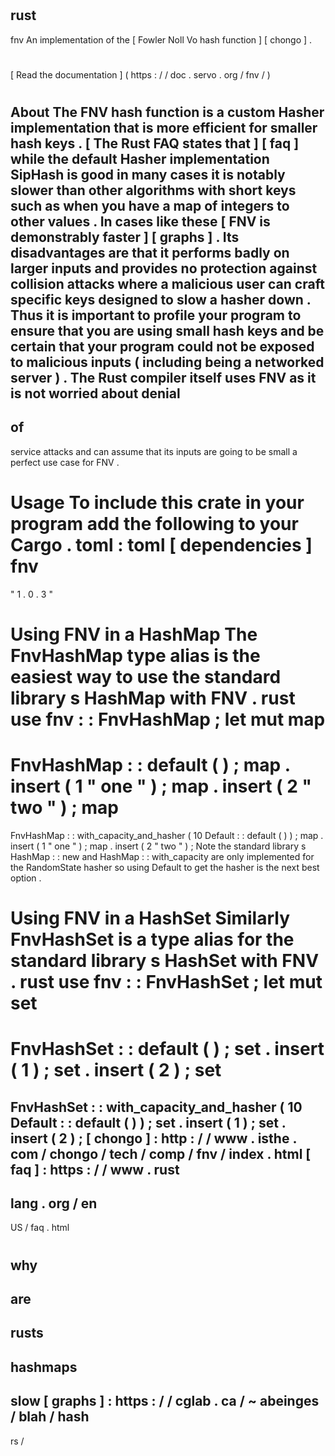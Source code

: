 #
rust
-
fnv
An
implementation
of
the
[
Fowler
Noll
Vo
hash
function
]
[
chongo
]
.
#
#
#
[
Read
the
documentation
]
(
https
:
/
/
doc
.
servo
.
org
/
fnv
/
)
#
#
About
The
FNV
hash
function
is
a
custom
Hasher
implementation
that
is
more
efficient
for
smaller
hash
keys
.
[
The
Rust
FAQ
states
that
]
[
faq
]
while
the
default
Hasher
implementation
SipHash
is
good
in
many
cases
it
is
notably
slower
than
other
algorithms
with
short
keys
such
as
when
you
have
a
map
of
integers
to
other
values
.
In
cases
like
these
[
FNV
is
demonstrably
faster
]
[
graphs
]
.
Its
disadvantages
are
that
it
performs
badly
on
larger
inputs
and
provides
no
protection
against
collision
attacks
where
a
malicious
user
can
craft
specific
keys
designed
to
slow
a
hasher
down
.
Thus
it
is
important
to
profile
your
program
to
ensure
that
you
are
using
small
hash
keys
and
be
certain
that
your
program
could
not
be
exposed
to
malicious
inputs
(
including
being
a
networked
server
)
.
The
Rust
compiler
itself
uses
FNV
as
it
is
not
worried
about
denial
-
of
-
service
attacks
and
can
assume
that
its
inputs
are
going
to
be
small
a
perfect
use
case
for
FNV
.
#
#
Usage
To
include
this
crate
in
your
program
add
the
following
to
your
Cargo
.
toml
:
toml
[
dependencies
]
fnv
=
"
1
.
0
.
3
"
#
#
Using
FNV
in
a
HashMap
The
FnvHashMap
type
alias
is
the
easiest
way
to
use
the
standard
library
s
HashMap
with
FNV
.
rust
use
fnv
:
:
FnvHashMap
;
let
mut
map
=
FnvHashMap
:
:
default
(
)
;
map
.
insert
(
1
"
one
"
)
;
map
.
insert
(
2
"
two
"
)
;
map
=
FnvHashMap
:
:
with_capacity_and_hasher
(
10
Default
:
:
default
(
)
)
;
map
.
insert
(
1
"
one
"
)
;
map
.
insert
(
2
"
two
"
)
;
Note
the
standard
library
s
HashMap
:
:
new
and
HashMap
:
:
with_capacity
are
only
implemented
for
the
RandomState
hasher
so
using
Default
to
get
the
hasher
is
the
next
best
option
.
#
#
Using
FNV
in
a
HashSet
Similarly
FnvHashSet
is
a
type
alias
for
the
standard
library
s
HashSet
with
FNV
.
rust
use
fnv
:
:
FnvHashSet
;
let
mut
set
=
FnvHashSet
:
:
default
(
)
;
set
.
insert
(
1
)
;
set
.
insert
(
2
)
;
set
=
FnvHashSet
:
:
with_capacity_and_hasher
(
10
Default
:
:
default
(
)
)
;
set
.
insert
(
1
)
;
set
.
insert
(
2
)
;
[
chongo
]
:
http
:
/
/
www
.
isthe
.
com
/
chongo
/
tech
/
comp
/
fnv
/
index
.
html
[
faq
]
:
https
:
/
/
www
.
rust
-
lang
.
org
/
en
-
US
/
faq
.
html
#
why
-
are
-
rusts
-
hashmaps
-
slow
[
graphs
]
:
https
:
/
/
cglab
.
ca
/
~
abeinges
/
blah
/
hash
-
rs
/
